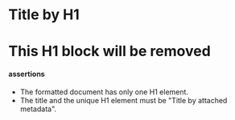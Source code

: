 # Title by H1

# This H1 block will be removed

#### assertions

* The formatted document has only one H1 element.
* The title and the unique H1 element must be "Title by attached metadata".
